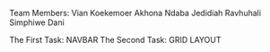 Team Members:
Vian Koekemoer
Akhona Ndaba
Jedidiah Ravhuhali
Simphiwe Dani

The First Task: NAVBAR
The Second Task: GRID LAYOUT
